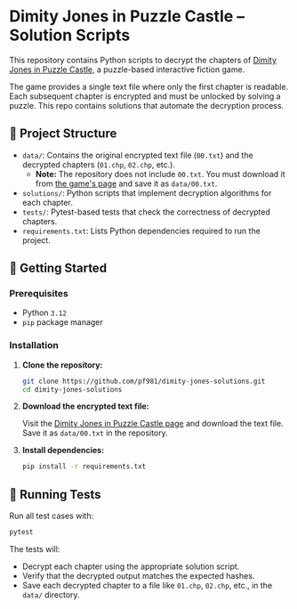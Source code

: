 # Dimity Jones in Puzzle Castle – Solution Scripts

This repository contains Python scripts to decrypt the chapters of [Dimity Jones in Puzzle Castle](https://obnakwa.itch.io/dimityjones), a puzzle-based interactive fiction game.

The game provides a single text file where only the first chapter is readable. Each subsequent chapter is encrypted and must be unlocked by solving a puzzle. This repo contains solutions that automate the decryption process.

## 📁 Project Structure

- `data/`: Contains the original encrypted text file (`00.txt`) and the decrypted chapters (`01.chp`, `02.chp`, etc.).
  - **Note:** The repository does not include `00.txt`. You must download it from [the game's page](https://obnakwa.itch.io/dimityjones) and save it as `data/00.txt`.
- `solutions/`: Python scripts that implement decryption algorithms for each chapter.
- `tests/`: Pytest-based tests that check the correctness of decrypted chapters.
- `requirements.txt`: Lists Python dependencies required to run the project.

## 🚀 Getting Started

### Prerequisites

- Python `3.12`
- `pip` package manager

### Installation

1. **Clone the repository:**

   ```bash
   git clone https://github.com/pf981/dimity-jones-solutions.git
   cd dimity-jones-solutions
   ```

2. **Download the encrypted text file:**

   Visit the [Dimity Jones in Puzzle Castle page](https://obnakwa.itch.io/dimityjones) and download the text file.  
   Save it as `data/00.txt` in the repository.

3. **Install dependencies:**

   ```bash
   pip install -r requirements.txt
   ```

## 🧪 Running Tests

Run all test cases with:

```bash
pytest
```

The tests will:

- Decrypt each chapter using the appropriate solution script.
- Verify that the decrypted output matches the expected hashes.
- Save each decrypted chapter to a file like `01.chp`, `02.chp`, etc., in the `data/` directory.
